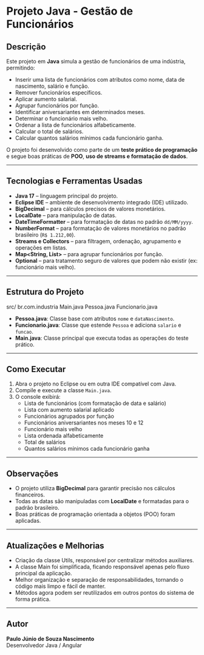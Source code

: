 # Projeto Java - Gestão de Funcionários

## Descrição
Este projeto em **Java** simula a gestão de funcionários de uma indústria, permitindo:  
- Inserir uma lista de funcionários com atributos como nome, data de nascimento, salário e função.  
- Remover funcionários específicos.  
- Aplicar aumento salarial.  
- Agrupar funcionários por função.  
- Identificar aniversariantes em determinados meses.  
- Determinar o funcionário mais velho.  
- Ordenar a lista de funcionários alfabeticamente.  
- Calcular o total de salários.  
- Calcular quantos salários mínimos cada funcionário ganha.  

O projeto foi desenvolvido como parte de um **teste prático de programação** e segue boas práticas de **POO**, **uso de streams e formatação de dados**.

---

## Tecnologias e Ferramentas Usadas
- **Java 17** – linguagem principal do projeto.  
- **Eclipse IDE** – ambiente de desenvolvimento integrado (IDE) utilizado.  
- **BigDecimal** – para cálculos precisos de valores monetários.  
- **LocalDate** – para manipulação de datas.  
- **DateTimeFormatter** – para formatação de datas no padrão `dd/MM/yyyy`.  
- **NumberFormat** – para formatação de valores monetários no padrão brasileiro (`R$ 1.212,00`).  
- **Streams e Collectors** – para filtragem, ordenação, agrupamento e operações em listas.  
- **Map<String, List<Funcionario>>** – para agrupar funcionários por função.  
- **Optional** – para tratamento seguro de valores que podem não existir (ex: funcionário mais velho).  

---

## Estrutura do Projeto
src/
br.com.industria
Main.java
Pessoa.java
Funcionario.java

- **Pessoa.java**: Classe base com atributos `nome` e `dataNascimento`.  
- **Funcionario.java**: Classe que estende `Pessoa` e adiciona `salario` e `funcao`.  
- **Main.java**: Classe principal que executa todas as operações do teste prático.  

---

## Como Executar
1. Abra o projeto no Eclipse ou em outra IDE compatível com Java.  
2. Compile e execute a classe `Main.java`.  
3. O console exibirá:
   - Lista de funcionários (com formatação de data e salário)  
   - Lista com aumento salarial aplicado  
   - Funcionários agrupados por função  
   - Funcionários aniversariantes nos meses 10 e 12  
   - Funcionário mais velho  
   - Lista ordenada alfabeticamente  
   - Total de salários  
   - Quantos salários mínimos cada funcionário ganha  

---

## Observações
- O projeto utiliza **BigDecimal** para garantir precisão nos cálculos financeiros.  
- Todas as datas são manipuladas com **LocalDate** e formatadas para o padrão brasileiro.  
- Boas práticas de programação orientada a objetos (POO) foram aplicadas.  

---

## Atualizações e Melhorias
- Criação da classe Utils, responsável por centralizar métodos auxiliares.
- A classe Main foi simplificada, ficando responsável apenas pelo fluxo principal da aplicação.
- Melhor organização e separação de responsabilidades, tornando o código mais limpo e fácil de manter.
- Métodos agora podem ser reutilizados em outros pontos do sistema de forma prática.

---

## Autor
**Paulo Júnio de Souza Nascimento**  
Desenvolvedor Java / Angular  
